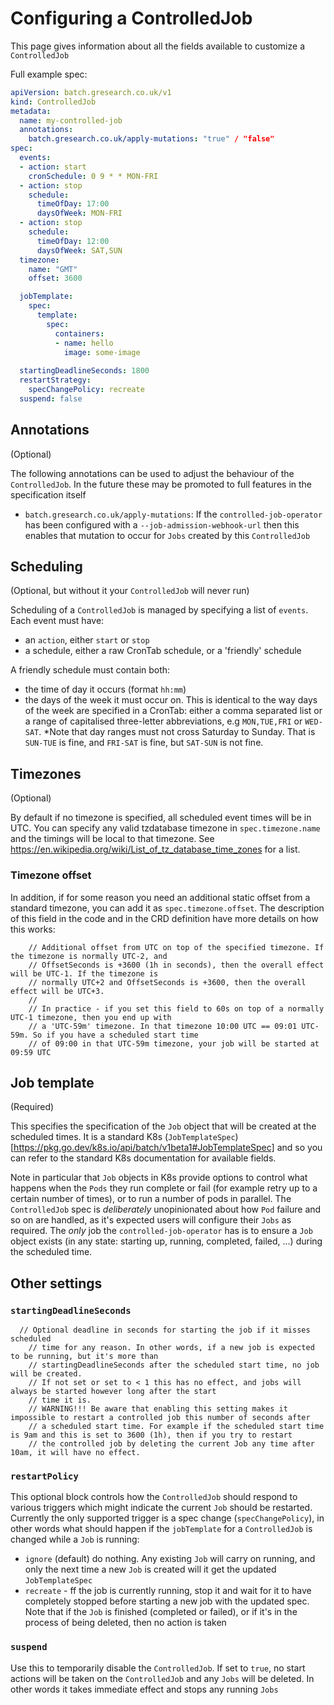 # Configuring a ControlledJob

This page gives information about all the fields available to customize a `ControlledJob`

Full example spec:

```yaml
apiVersion: batch.gresearch.co.uk/v1
kind: ControlledJob
metadata:
  name: my-controlled-job
  annotations:
    batch.gresearch.co.uk/apply-mutations: "true" / "false"
spec:
  events:
  - action: start
    cronSchedule: 0 9 * * MON-FRI
  - action: stop
    schedule:
      timeOfDay: 17:00
      daysOfWeek: MON-FRI
  - action: stop
    schedule:
      timeOfDay: 12:00
      daysOfWeek: SAT,SUN
  timezone:
    name: "GMT"
    offset: 3600

  jobTemplate:
    spec:
      template:
        spec:
          containers:
          - name: hello
            image: some-image
            
  startingDeadlineSeconds: 1800
  restartStrategy:
    specChangePolicy: recreate
  suspend: false
```

## Annotations

(Optional)

The following annotations can be used to adjust the behaviour of the `ControlledJob`. In the future these may be promoted to full features in the specification itself

- `batch.gresearch.co.uk/apply-mutations`: If the `controlled-job-operator` has been configured with a `--job-admission-webhook-url` then this enables that mutation to occur for `Jobs` created by this `ControlledJob`

## Scheduling

(Optional, but without it your `ControlledJob` will never run)

Scheduling of a `ControlledJob` is managed by specifying a list of `events`. Each event must have:

- an `action`, either `start` or `stop`
- a schedule, either a raw CronTab schedule, or a 'friendly' schedule

A friendly schedule must contain both:
- the time of day it occurs (format `hh:mm`)
- the days of the week it must occur on. This is identical to the way days of the week are specified in a CronTab: either a comma separated list or a range of capitalised three-letter abbreviations, e.g `MON,TUE,FRI` or `WED-SAT`. *Note that day ranges must not cross Saturday to Sunday. That is `SUN-TUE` is fine, and `FRI-SAT` is fine, but `SAT-SUN` is not fine.

## Timezones

(Optional)

By default if no timezone is specified, all scheduled event times will be in UTC. You can specify any valid tzdatabase timezone in `spec.timezone.name` and the timings will be local to that timezone. See https://en.wikipedia.org/wiki/List_of_tz_database_time_zones for a list.

### Timezone offset

In addition, if for some reason you need an additional static offset from a standard timezone, you can add it as `spec.timezone.offset`. The description of this field in the code and in the CRD definition have more details on how this works:

```
	// Additional offset from UTC on top of the specified timezone. If the timezone is normally UTC-2, and
	// OffsetSeconds is +3600 (1h in seconds), then the overall effect will be UTC-1. If the timezone is
	// normally UTC+2 and OffsetSeconds is +3600, then the overall effect will be UTC+3.
	//
	// In practice - if you set this field to 60s on top of a normally UTC-1 timezone, then you end up with
	// a 'UTC-59m' timezone. In that timezone 10:00 UTC == 09:01 UTC-59m. So if you have a scheduled start time
	// of 09:00 in that UTC-59m timezone, your job will be started at 09:59 UTC
```

## Job template

(Required)

This specifies the specification of the `Job` object that will be created at the scheduled times. It is a standard K8s (`JobTemplateSpec`)[https://pkg.go.dev/k8s.io/api/batch/v1beta1#JobTemplateSpec] and so you can refer to the standard K8s documentation for available fields.

Note in particular that `Job` objects in K8s provide options to control what happens when the `Pods` they run complete or fail (for example retry up to a certain number of times), or to run a number of pods in parallel. The `ControlledJob` spec is _deliberately_ unopinionated about how `Pod` failure and so on are handled, as it's expected users will configure their `Jobs` as required. The _only_ job the `controlled-job-operator` has is to ensure a `Job` object exists (in any state: starting up, running, completed, failed, ...) during the scheduled time.

## Other settings

### `startingDeadlineSeconds`
```
  // Optional deadline in seconds for starting the job if it misses scheduled
	// time for any reason. In other words, if a new job is expected to be running, but it's more than
	// startingDeadlineSeconds after the scheduled start time, no job will be created.
	// If not set or set to < 1 this has no effect, and jobs will always be started however long after the start
	// time it is.
	// WARNING!!! Be aware that enabling this setting makes it impossible to restart a controlled job this number of seconds after
	// a scheduled start time. For example if the scheduled start time is 9am and this is set to 3600 (1h), then if you try to restart
	// the controlled job by deleting the current Job any time after 10am, it will have no effect.
```

### `restartPolicy`

This optional block controls how the `ControlledJob` should respond to various triggers which might indicate the current `Job` should be restarted. Currently the only supported trigger is a spec change (`specChangePolicy`), in other words what should happen if the `jobTemplate` for a `ControlledJob` is changed while a `Job` is running:

- `ignore` (default) do nothing. Any existing `Job` will carry on running, and only the next time a new `Job` is created will it get the updated `JobTemplateSpec`
- `recreate` - ff the job is currently running, stop it and wait for it to have completely stopped before starting a new job with the updated spec. Note that if the `Job` is finished (completed or failed), or if it's in the process of being deleted, then no action is taken

### `suspend`

Use this to temporarily disable the `ControlledJob`. If set to `true`, no start actions will be taken on the `ControlledJob` and any `Jobs` will be deleted. In other words it takes immediate effect and stops any running `Jobs`